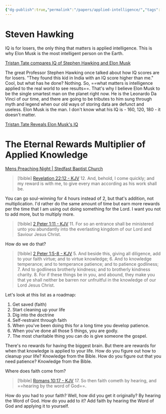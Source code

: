```yaml
---
{"dg-publish":true,"permalink":"/papers/applied-intelligence/","tags":["parenting","relationships"],"created":"Dec 29, 2023, 9:49 AM"}
---
```



# Steven Hawking

IQ is for losers, the only thing that matters is applied intelligence. This is why Elon Musk is the most intelligent person on the Earth.

[Tristan Tate compares IQ of Stephen Hawking and Elon Musk](https://www.youtube.com/shorts/ucXyV20uwxs)

The great Professor Stephen Hawking once talked about how IQ scores are for losers. "They found this kid in India with an IQ score higher than me." Cool, but what has he done? Nothing. So, ==what matters is intelligence applied to the real world to see results==. That's why I believe Elon Musk to be the single smartest man on the planet right now. He is the Leonardo Da Vinci of our time, and there are going to be tributes to him sung through myth and legend when our old ways of storing data are defunct and useless. Elon Musk is the man. I don't know what his IQ is - 160, 120, 180 - it doesn't matter.

[Tristan Tate Reveals Elon Musk's IQ](https://www.youtube.com/shorts/DG5a_tP8T1c)
# The Eternal Rewards Multiplier of Applied Knowledge

[Mens Preaching Night | Stedfast Baptist Church](https://rumble.com/v44f625-mens-preaching-night-stedfast-baptist-church.html?start=6279)

> [!bible] [Revelation 22:12 - KJV](https://bible-api.com/Revelation+22:12?translation=kjv)
> 12. And, behold, I come quickly; and my reward
is with me, to give every man according as his work shall be.


You can go soul-winning for 4 hours instead of 2, but that's addition, not multiplication. I'd rather do the same amount of time but earn more rewards per the time that I am using out doing something for the Lord. I want you not to add more, but to multiply more.

> [!bible] [2 Peter 1:11 - KJV](https://bible-api.com/2+Peter+1:11?translation=kjv)
> 11. For so an entrance shall be ministered unto you abundantly into the everlasting kingdom of our Lord and Saviour Jesus Christ.

How do we do that?

> [!bible] [2 Peter 1:5-8 - KJV](https://bible-api.com/2+Peter+1:5-8?translation=kjv)
> 5. And beside this, giving all diligence, add to your faith virtue; and to virtue knowledge;
> 6. And to knowledge temperance; and to temperance patience; and to patience godliness;
> 7. And to godliness brotherly kindness; and to brotherly kindness charity.
> 8. For if these things be in you, and abound, they make you that ye shall neither be barren nor unfruitful in the knowledge of our Lord Jesus Christ.

Let's look at this list as a roadmap:
1. Get saved (faith)
2. Start cleaning up your life
3. Dig into the doctrine
4. Self-restraint through faith
5. When you've been doing this for a long time you develop patience.
6. When you've done all those 5 things, you are godly.
7. The most charitable thing you can do is give someone the gospel. 

There's no rewards for having the biggest brain. But there are rewards for when that knowledge is applied to your life. How do you figure out how to cleanup your life? Knowledge from the Bible. How do you figure out that you need patience? Knowledge from the Bible. 

Where does faith come from?

> [!bible] [Romans 10:17 - KJV](https://bible-api.com/Romans+10:17?translation=kjv)
> 17. So then faith cometh by hearing, and ==hearing by the word of God==.

How do you had to your faith? Well, how did you get it originally? By hearing the Word of God. How do you add to it? Add faith by hearing the Word of God and applying it to yourself. 